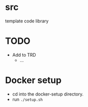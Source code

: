 # src
template code library

# TODO
- Add to TRD
    - ...

# Docker setup
- cd into the docker-setup directory.
- run `./setup.sh`
